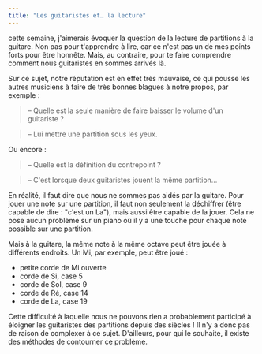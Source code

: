 ```yaml
---
title: "Les guitaristes et… la lecture"
---
```


cette semaine, j'aimerais évoquer la question de la lecture de partitions à la 
guitare. Non pas pour t'apprendre à lire, car ce n'est pas un de mes points 
forts pour être honnête. Mais, au contraire, pour te faire comprendre comment 
nous guitaristes en sommes arrivés là.

Sur ce sujet, notre réputation est en effet très mauvaise, ce qui pousse les 
autres musiciens à faire de très bonnes blagues à notre propos, par exemple :

> – Quelle est la seule manière de faire baisser le volume d'un guitariste ?

> – Lui mettre une partition sous les yeux.

Ou encore :

> – Quelle est la définition du contrepoint ?

> – C'est lorsque deux guitaristes jouent la même partition…

En réalité, il faut dire que nous ne sommes pas aidés par la guitare. Pour 
jouer une note sur une partition, il faut non seulement la déchiffrer (être 
capable de dire : "c'est un La"), mais aussi être capable de la jouer. Cela ne 
pose aucun problème sur un piano où il y a une touche pour chaque note possible 
sur une partition.

Mais à la guitare, la même note à la même octave peut être jouée à différents 
endroits. Un Mi, par exemple, peut être joué :

- petite corde de Mi ouverte
- corde de Si, case 5
- corde de Sol, case 9
- corde de Ré, case 14
- corde de La, case 19

Cette difficulté à laquelle nous ne pouvons rien a probablement participé à 
éloigner les guitaristes des partitions depuis des siècles ! Il n'y a donc pas 
de raison de complexer à ce sujet. D'ailleurs, pour qui le souhaite, il existe 
des méthodes de contourner ce problème.
